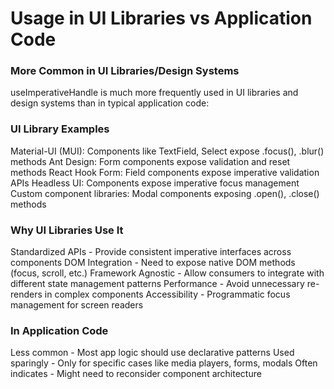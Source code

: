# Usage in UI Libraries vs Application Code

### More Common in UI Libraries/Design Systems

useImperativeHandle is much more frequently used in UI libraries and design systems than in typical application code:

### UI Library Examples

Material-UI (MUI): Components like TextField, Select expose .focus(), .blur() methods
Ant Design: Form components expose validation and reset methods
React Hook Form: Field components expose imperative validation APIs
Headless UI: Components expose imperative focus management
Custom component libraries: Modal components exposing .open(), .close() methods

### Why UI Libraries Use It

Standardized APIs - Provide consistent imperative interfaces across components
DOM Integration - Need to expose native DOM methods (focus, scroll, etc.)
Framework Agnostic - Allow consumers to integrate with different state management patterns
Performance - Avoid unnecessary re-renders in complex components
Accessibility - Programmatic focus management for screen readers

### In Application Code

Less common - Most app logic should use declarative patterns
Used sparingly - Only for specific cases like media players, forms, modals
Often indicates - Might need to reconsider component architecture
